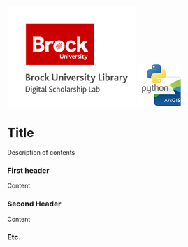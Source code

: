 ![DSL Logo][dsllogo] ![Logo][GISLOGO]


# Title
Description of contents

### First header
Content

### Second Header

Content

### Etc.
 
 
 









<!--- Please use reference style images so that it is easier to update pictures later --->

[dsllogo]: dsl_logo.png
[GISLOGO]: logo.png
